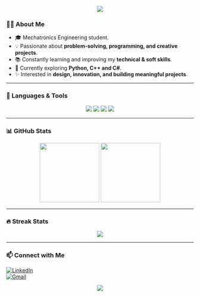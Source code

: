 <!-- Banner with Dominant Color and Floral Touch -->
<p align="center">
  <img src="https://capsule-render.vercel.app/api?type=waving&color=779097&height=200&section=header&text=“The%20best%20way%20to%20predict%20the%20future%20is%20to%20create%20it.”🐚🍂&fontSize=28&fontColor=ffffff&fontAlignY=35&animation=fadeIn" />
</p>

<!-- About Me -->
### 👩‍💻 About Me
- 🎓 Mechatronics Engineering student.  
- 💡 Passionate about **problem-solving, programming, and creative projects**.  
- 📚 Constantly learning and improving my **technical & soft skills**.  
- 🌱 Currently exploring **Python, C++ and C#**.  
- ✨ Interested in **design, innovation, and building meaningful projects**.  

---

<!-- Languages & Tools -->
### 🚀 Languages & Tools
<p align="center">
  <img src="https://img.shields.io/badge/-Python-000?&logo=Python" />
  <img src="https://img.shields.io/badge/-C++-000?&logo=c%2b%2b&logoColor=00599C" />
  <img src="https://img.shields.io/badge/-C%23-000?&logo=c-sharp&logoColor=239120" />
  <img src="https://img.shields.io/badge/-Canva-000?&logo=Canva" />
</p>

---

<!-- GitHub Stats -->
### 📊 GitHub Stats
<div align="center">
  <img src="https://github-readme-stats.vercel.app/api?username=salmawael65&show_icons=true&theme=tokyonight&hide_border=true" height="160"/>
  <img src="https://github-readme-stats.vercel.app/api/top-langs/?username=salmawael65&layout=compact&theme=tokyonight&hide_border=true" height="160"/>
</div>

---

<!-- Streak -->
### 🔥 Streak Stats
<p align="center">
  <img src="https://streak-stats.demolab.com?user=salmawael65&theme=radical&hide_border=true" />
</p>

---

<!-- Contact -->
### 📫 Connect with Me  
[![LinkedIn](https://img.shields.io/badge/LinkedIn-0A66C2?style=for-the-badge&logo=linkedin&logoColor=white)](https://www.linkedin.com/in/salma-wael-a3b481370)  
[![Gmail](https://img.shields.io/badge/Gmail-D14836?style=for-the-badge&logo=gmail&logoColor=white)](mailto:engsalmawael65@gmail.com)  

<!-- Static Color Footer -->
<p align="center">
  <img src="https://capsule-render.vercel.app/api?type=waving&color=779097&height=100&section=footer&fontSize=28&fontColor=ffffff&fontAlignY=35" />
</p>


